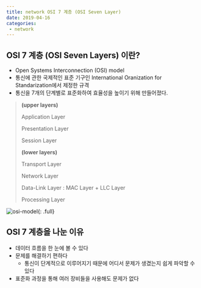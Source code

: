 ```yaml
---
title: network OSI 7 계층 (OSI Seven Layer)
date: 2019-04-16
categories:
 - network
---
```




## OSI 7 계층 (OSI Seven Layers) 이란?

- Open Systems Interconnection (OSI) model
- 통신에 관한 국제적인 표준 기구인 International Oranization for Standarization에서 제정한 규격
- 통신을 7개의 단계별로 표준화하여 효율성을 높이기 위해 만들어졌다.



> **(upper layers)**
>
> Application Layer
>
> Presentation Layer
>
> Session Layer
>
> 
>
> **(lower layers)**
>
> Transport Layer
>
> Network Layer 
>
> Data-Link Layer   :  MAC Layer + LLC Layer
>
> Processing Layer 



![osi-model]({{site.url}}{{site.baseurl}}/assets/images/network-osi.png){: .full}



## OSI 7 계층을 나눈 이유

- 데이터 흐름을 한 눈에 볼 수 있다
- 문제를 해결하기 편하다
  + 통신이 단계적으로 이루어지기 때문에 어디서 문제가 생겼는지 쉽게 파악할 수 있다
- 표준화 과정을 통해 여러 장비들을 사용해도 문제가 없다

